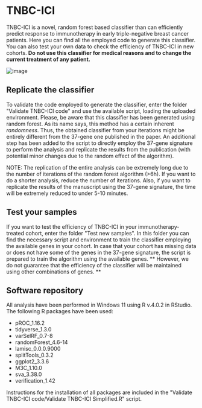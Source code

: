 # TNBC-ICI

TNBC-ICI is a novel, random forest based classifier than can efficiently predict response to immunotherapy in early triple-negative breast cancer patients. Here you can find all the employed code to generate this classifier. You can also test your own data to check the efficiency of TNBC-ICI in new cohorts. **Do not use this classifier for medical reasons and to change the current treatment of any patient.**

![image](https://user-images.githubusercontent.com/46361666/213405474-2f353c64-4adb-4e97-aaf1-5832f6e5ae2a.png)

## Replicate the classifier

To validate the code employed to generate the classifier, enter the folder "Validate TNBC-ICI code" and use the available script, loading the uploaded environment. Please, be aware that this classifier has been generated using random forest. As its name says, this method has a certain inherent _randomness_. Thus, the obtained classifier from your iterations might be entirely different from the 37-gene one published in the paper. An additional step has been added to the script to directly employ the 37-gene signature to perform the analysis and replicate the results from the publication (with potential minor changes due to the random effect of the algorithm).

NOTE: The replication of the entire analysis can be extremely long due to the number of iterations of the random forest algorithm (>6h). If you want to do a shorter analysis, reduce the number of iterations. Also, if you want to replicate the results of the manuscript using the 37-gene signature, the time will be extremely reduced to under 5-10 minutes.

## Test your samples

If you want to test the efficiency of TNBC-ICI in your immunotherapy-treated cohort, enter the folder "Test new samples". In this folder you can find the necessary script and environment to train the classifier employing the available genes in your cohort. In case that your cohort has missing data or does not have some of the genes in the 37-gene signature, the script is prepared to train the algorithm using the available genes. ** However, we do not guarantee that the efficiency of the classifier will be maintained using other combinations of genes. **

## Software repository

All analysis have been performed in Windows 11 using R v.4.0.2 in RStudio. The following R packages have been used:
- pROC_1.16.2
- tidyverse_1.3.0
- varSelRF_0.7-8
- randomForest_4.6-14
- lamisc_0.0.0.9000
- splitTools_0.3.2
- ggplot2_3.3.6
- M3C_1.10.0
- sva_3.38.0
- verification_1.42

Instructions for the installation of all packages are included in the "Validate TNBC-ICI code/Validate TNBC-ICI Simplified.R" script.

